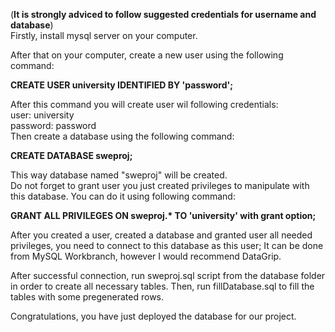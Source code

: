 
(**It is strongly adviced to follow suggested credentials for username and database**) <br>
Firstly, install mysql server on your computer.

After that on your computer, 
create a new user using the following command: <br/>

**CREATE USER university IDENTIFIED BY 'password';** <br>

After this command you will create user wil following credentials: <br/>
user: university <br/>
password: password <br/>
Then create a database using the following command: <br>

**CREATE DATABASE sweproj;** <br/>

This way database named "sweproj" will be created. <br/>
Do not forget to grant user you just created privileges to manipulate with this database.
You can do it using following command: <br/>

**GRANT ALL PRIVILEGES ON sweproj.\* TO 'university' with grant option;**


After you created a user, created a database and granted user all needed privileges, you need to connect 
to this database as this user; It can be done from MySQL Workbranch, however I would recommend DataGrip.
<br>

After successful connection, run sweproj.sql script from the database folder in order to create all necessary tables.
Then, run fillDatabase.sql to fill the tables with some pregenerated rows.

Congratulations, you have just deployed the database for our project.

